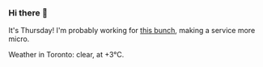 ### Hi there :wave:

It's Thursday! I'm probably working for [this bunch](https://github.com/kohofinancial), making a service more micro.

Weather in Toronto: clear, at +3°C.
